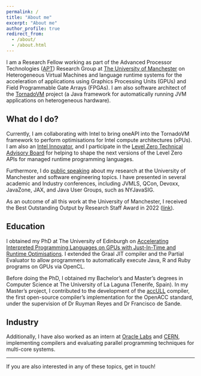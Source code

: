 ```yaml
---
permalink: /
title: "About me"
excerpt: "About me"
author_profile: true
redirect_from: 
  - /about/
  - /about.html
---
```


I am a Research Fellow working as part of the Advanced Processor Technologies ([APT](http://apt.cs.manchester.ac.uk)) Research Group at [The University of Manchester](http://www.manchester.ac.uk) on Heterogeneous Virtual Machines and language runtime systems for the acceleration of applications using Graphics Processing Units (GPUs) and Field Programmable Gate Arrays (FPGAs). I am also software architect of the [TornadoVM](https://github.com/beehive-lab/TornadoVM) project (a Java framework for automatically running JVM applications on heterogeneous hardware).

## What do I do? 

Currently, I am collaborating with Intel to bring oneAPI into the TornadoVM framework to perform optimisations for Intel compute architectures (xPUs). 
I am also an [Intel Innovator](https://www.intel.com/content/www/us/en/developer/community/innovators.html), and I participate in the [Level Zero Technical Advisory Board](https://github.com/oneapi-src/oneAPI-tab) for helping to shape the next versions of the Level Zero APIs for managed runtime programming languages. 

Furthermore, I do [public speaking](https://jjfumero.github.io/talks/) about my research at the University of Manchester and software engineering topics. I have presented in several academic and Industry conferences, including JVMLS, QCon, Devoxx, JavaZone, JAX, and Java User Groups, such as NYJavaSIG.

As an outcome of all this work at the University of Manchester, I received the Best Outstanding Output by Research Staff Award in 2022 ([link](https://www.researcherdevelopment.manchester.ac.uk/researcher-development-for-research-staff/research-staff-awards-202122/)).

## Education 

I obtained my PhD at The University of Edinburgh on [Accelerating Interpreted Programming Languages on GPUs with Just-In-Time and Runtime Optimisations](https://jjfumero.github.io/publication/2017-08-22-PhDThesis). I extended the Graal JIT compiler and the Partial Evaluator to allow programmers to automatically execute Java, R and Ruby programs on GPUs via OpenCL. 

Before doing the PhD, I obtained my Bachelor’s and Master’s degrees in Computer Science at The University of La Laguna (Tenerife, Spain). In my Master’s project, I contributed to the development of the [accULL](https://accull.wordpress.com) compiler, the first open-source compiler’s implementation for the OpenACC standard, under the supervision of Dr Ruyman Reyes and Dr Francisco de Sande.


## Industry

Additionally, I have also worked as an intern at [Oracle Labs](https://labs.oracle.com/pls/apex/f?p=LABS:10::::::) and [CERN](https://home.cern/science/computing/cern-openlab), implementing compilers and evaluating parallel programming techniques for multi-core systems. 

_______
If you are also interested in any of these topics, get in touch! 

